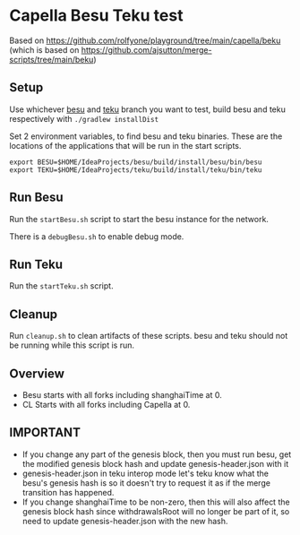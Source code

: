 # Capella Besu Teku test

Based on https://github.com/rolfyone/playground/tree/main/capella/beku (which is based on https://github.com/ajsutton/merge-scripts/tree/main/beku)

## Setup

Use whichever [besu](https://github.com/hyperledger/besu) and [teku](https://github.com/ConsenSys/teku) branch you want to test, build besu and teku respectively with `./gradlew installDist`

Set 2 environment variables, to find besu and teku binaries. These are the locations of the applications that will be run in the start scripts.

```
export BESU=$HOME/IdeaProjects/besu/build/install/besu/bin/besu
export TEKU=$HOME/IdeaProjects/teku/build/install/teku/bin/teku
```

## Run Besu
Run the `startBesu.sh` script to start the besu instance for the network.

There is a `debugBesu.sh` to enable debug mode.

## Run Teku
Run the `startTeku.sh` script.

## Cleanup
Run `cleanup.sh` to clean artifacts of these scripts. besu and teku should not be running while this script is run.


## Overview

- Besu starts with all forks including shanghaiTime at 0.
- CL Starts with all forks including Capella at 0.

## IMPORTANT 

- If you change any part of the genesis block, then you must run besu, get the modified genesis block hash and update genesis-header.json with it
- genesis-header.json in teku interop mode let's teku know what the besu's genesis hash is so it doesn't try to request it as if the merge transition has happened.
- If you change shanghaiTime to be non-zero, then this will also affect the genesis block hash since withdrawalsRoot will no longer be part of it, so need to update genesis-header.json with the new hash.
